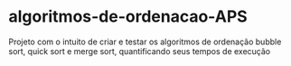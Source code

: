# algoritmos-de-ordenacao-APS
 Projeto com o intuito de criar e testar os algoritmos de ordenação bubble sort, quick sort e merge sort, quantificando seus tempos de execução 
